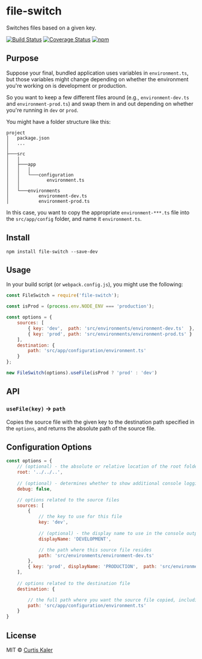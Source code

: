 # file-switch
Switches files based on a given key.


[![Build Status](https://travis-ci.org/curtiskaler/file-switch.svg?branch=master)](https://travis-ci.org/curtiskaler/file-switch)
[![Coverage Status](https://coveralls.io/repos/curtiskaler/file-switch/badge.svg?branch=master&service=github)](https://coveralls.io/github/curtiskaler/file-switch?branch=master)
[![npm](https://img.shields.io/npm/v/file-switch.svg)](https://www.npmjs.com/package/file-switch) 


## <a name="purpose"></a>Purpose

Suppose your final, bundled application uses variables in `environment.ts`, but those variables might change depending on whether the environment you're working on is development or production. 

So you want to keep a few different files around (e.g., `environment-dev.ts` and `environment-prod.ts`) and swap them in and out depending on whether you're running in `dev` or `prod`.  

You might have a folder structure like this:
```
project
│   package.json
│   ...  
│
├───src
│   │
│   ├───app
│   │   │
│   │   └───configuration
│   │          environment.ts
│   │
│   └───environments
│           environment-dev.ts
│           environment-prod.ts
```

In this case, you want to copy the appropriate `environment-***.ts` file into the `src/app/config` folder, and name it `environment.ts`.


## Install
```
npm install file-switch --save-dev
```


## <a name="usage"></a>Usage

In your build script (or `webpack.config.js`), you might use the following:

```js
const FileSwitch = require('file-switch');

const isProd = (process.env.NODE_ENV === 'production');

const options = {
    sources: [
        { key: 'dev',  path: 'src/environments/environment-dev.ts'  },
        { key: 'prod', path: 'src/environments/environment-prod.ts' }
    ],
    destination: {
		path: 'src/app/configuration/environment.ts'
    }
};

new FileSwitch(options).useFile(isProd ? 'prod' : 'dev')

```

## <a name="api"></a>API

### `useFile(key)` → `path`
Copies the source file with the given key to the destination path specified in the `options`, and returns the absolute path of the source file.


## <a name="config"></a>Configuration Options

```js
const options = {
	// (optional) - the absolute or relative location of the root folder of the project
	root: '../../..',
	
	// (optional) - determines whether to show additional console logging statements about source, destination, and result.
	debug: false,

	// options related to the source files
	sources: [
	    { 
			// the key to use for this file
			key: 'dev',  
			
			// (optional) - the display name to use in the console output 
			displayName: 'DEVELOPMENT', 

			// the path where this source file resides
			path: 'src/environments/environment-dev.ts'  
		},
	    { key: 'prod', displayName: 'PRODUCTION',  path: 'src/environments/environment-prod.ts' }
	],
	
	// options related to the destination file
	destination: {

		// the full path where you want the source file copied, including the destination filename.
		path: 'src/app/configuration/environment.ts'
    }
}
```



## <a name="license"></a>License

MIT © [Curtis Kaler](https://github.com/curtiskaler)
